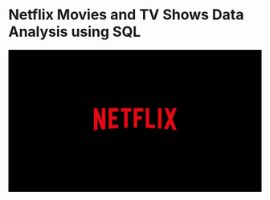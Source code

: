 # Netflix Movies and TV Shows Data  Analysis using SQL
![Netflix Logo](https://github.com/Mo-sajid/Netflix_SQL_Project/blob/main/Netflix%20Logo.jpg)
